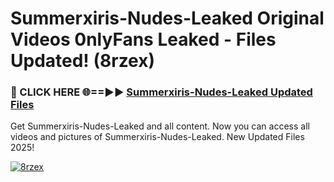 # Summerxiris-Nudes-Leaked Original Videos 0nlyFans Leaked - Files Updated! (8rzex)

<h3>🔴 CLICK HERE 🌐==►► <a href="https://tinyurl.com/5h6xmrr3" rel="nofollow">Summerxiris-Nudes-Leaked Updated Files</a></h3>

Get Summerxiris-Nudes-Leaked and all content. Now you can access all videos and pictures of Summerxiris-Nudes-Leaked. New Updated Files 2025!

[![8rzex](https://i.imgur.com/KVD873Z.gif)](https://tinyurl.com/5h6xmrr3)
